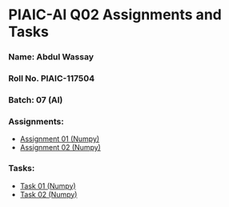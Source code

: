 # PIAIC-AI Q02 Assignments and Tasks
### Name: Abdul Wassay
### Roll No. PIAIC-117504
### Batch: 07 (AI)
### Assignments:
  * [Assignment 01 (Numpy)](Assignments/Assignment01_(NumpyFundamentals).ipynb)
  * [Assignment 02 (Numpy)](Assignments/Assignment02_(NumpyFundamentals).ipynb)
  
### Tasks:
  * [Task 01 (Numpy)](Tasks/NumpyTask01.ipynb)
  * [Task 02 (Numpy)](Tasks/NumpyTask02.ipynb)
